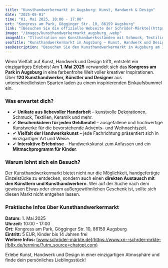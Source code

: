 ```yaml
---
title: "Kunsthandwerkermarkt in Augsburg: Kunst, Handwerk & Design"
date: "2025-05-01"
time: "01. Mai 2025, 10:00 - 17:00"
ort: "Kongress am Park, Gögginger Str. 10, 86159 Augsburg"
link: "[Besuchen Sie die offizielle Webseite der Schröder-Märkte](https://www.xn--schrder-mrkte-jfb8x.de/termine/?utm_source=chatgpt.com) "
image: "/images/kunsthandwerkermarkt_augsburg_.webp"
imageAlt: "Illustration von Kunsthandwerksständen mit Schmuck, Textilien und Dekorationen auf dem Kunsthandwerkermarkt in Augsburg"
seoTitle: "Kunsthandwerkermarkt in Augsburg – Kunst, Handwerk und Design entdecken"
seoDescription: "Besuchen Sie den Kunsthandwerkermarkt in Augsburg am 1. Mai 2025. Entdecken Sie einzigartige Kunstwerke, handgefertigtes Design und kreative Handwerks"
---
```


Wenn Vielfalt auf Kunst, Handwerk und Design trifft, entsteht ein einzigartiges Erlebnis! Am **1. Mai 2025** verwandelt sich das **Kongress am Park in Augsburg** in eine farbenfrohe Welt voller kreativer Inspirationen. Über **120 Kunsthandwerker, Künstler und Designer** aus unterschiedlichsten Sparten laden zu einem inspirierenden Einkaufsbummel ein.

### **Was erwartet dich?**
- ✔ **Unikate aus liebevoller Handarbeit** – kunstvolle Dekorationen, Schmuck, Textilien, Keramik und mehr.
- ✔ **Geschenkideen für jeden Geldbeutel** – ausgefallene und hochwertige Kunstwerke für die bevorstehende Advents- und Weihnachtszeit.
- ✔ **Vielfalt der Handwerkskunst** – jede Fachrichtung präsentiert sich in einzigartiger Art und Weise.
- ✔ **Interaktive Erlebnisse** – Handwerkskunst zum Anfassen und ein **Mitmachprogramm für Kinder**.

### **Warum lohnt sich ein Besuch?**
Der Kunsthandwerkermarkt bietet nicht nur die Möglichkeit, handgefertigte Einzelstücke zu entdecken, sondern auch einen **direkten Austausch mit den Künstlern und Kunsthandwerkern**. Wer auf der Suche nach dem gewissen Etwas oder einem außergewöhnlichen Geschenk ist, sollte sich diesen Markt nicht entgehen lassen.

### **Praktische Infos über Kunsthandwerkermarkt**
**Datum:** 1. Mai 2025  
**Uhrzeit:** 10:00 - 17:00  
**Ort:** Kongress am Park, Gögginger Str. 10, 86159 Augsburg  
**Eintritt:** 5 EUR, Kinder bis 14 Jahren frei  
**Weitere Infos:** [www.schröder-märkte.de](https://www.xn--schrder-mrkte-jfb8x.de/termine/?utm_source=chatgpt.com) 

Erlebe Kunst, Handwerk und Design in einer einzigartigen Atmosphäre und finde dein persönliches Lieblingsstück!

